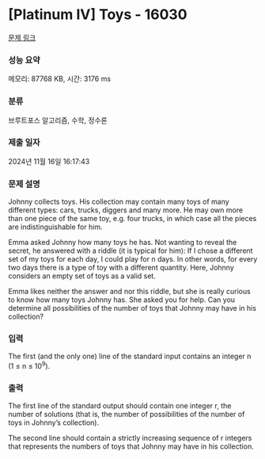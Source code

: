 # [Platinum IV] Toys - 16030 

[문제 링크](https://www.acmicpc.net/problem/16030) 

### 성능 요약

메모리: 87768 KB, 시간: 3176 ms

### 분류

브루트포스 알고리즘, 수학, 정수론

### 제출 일자

2024년 11월 16일 16:17:43

### 문제 설명

<p>Johnny collects toys. His collection may contain many toys of many different types: cars, trucks, diggers and many more. He may own more than one piece of the same toy, e.g. four trucks, in which case all the pieces are indistinguishable for him.</p>

<p>Emma asked Johnny how many toys he has. Not wanting to reveal the secret, he answered with a riddle (it is typical for him): If I chose a different set of my toys for each day, I could play for n days. In other words, for every two days there is a type of toy with a different quantity. Here, Johnny considers an empty set of toys as a valid set.</p>

<p>Emma likes neither the answer and nor this riddle, but she is really curious to know how many toys Johnny has. She asked you for help. Can you determine all possibilities of the number of toys that Johnny may have in his collection?</p>

### 입력 

 <p>The first (and the only one) line of the standard input contains an integer n (1 ≤ n ≤ 10<sup>9</sup>).</p>

### 출력 

 <p>The first line of the standard output should contain one integer r, the number of solutions (that is, the number of possibilities of the number of toys in Johnny’s collection).</p>

<p>The second line should contain a strictly increasing sequence of r integers that represents the numbers of toys that Johnny may have in his collection.</p>

